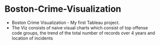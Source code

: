 # Boston-Crime-Visualization

- Boston Crime Visualization - My first Tableau project. 
- The Viz consists of naive visual charts which consist of top offense code groups, the trend of the total number of records over 4 years and location of incidents
